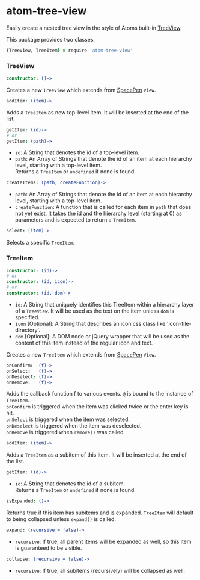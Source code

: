 # atom-tree-view

Easily create a nested tree view in the style of Atoms built-in [TreeView](https://github.com/atom/tree-view).

This package provides two classes:
```coffee
{TreeView, TreeItem} = require 'atom-tree-view'
```

### TreeView
```coffee
constructor: ()->
```
Creates a new `TreeView` which extends from [SpacePen](https://github.com/atom/space-pen) `View`.

```coffee
addItem: (item)->
```
Adds a `TreeItem` as new top-level item. It will be inserted at
the end of the list.

```coffee
getItem: (id)->
# or
getItem: (path)->
```
* `id`: A String that denotes the id of a top-level item.  
* `path`: An Array of Strings that denote the id of an item at
each hierarchy level, starting with a top-level item.  
Returns a `TreeItem` or `undefined` if none is found.

```coffee
createItems: (path, createFunction)->
```
* `path`: An Array of Strings that denote the id of an item at
each hierarchy level, starting with a top-level item.  
* `createFunction`: A function that is called for each item in `path` that does
not yet exist. It takes the id and the hierarchy level (starting at 0) as
parameters and is expected to return a `TreeItem`.

```coffee
select: (item)->
```
Selects a specific `TreeItem`.

### TreeItem
```coffee
constructor: (id)->
# or
constructor: (id, icon)->
# or
constructor: (id, dom)->
```
* `id`: A String that uniquely identifies this TreeItem within a hierarchy layer
of a `TreeView`. It will be used as the text on the item unless `dom` is specified.  
* `icon` [Optional]: A String that describes an icon css class like 'icon-file-directory'.  
* `dom` [Optional]: A DOM node or jQuery wrapper that will be used as the content of this item instead of the regular icon and text.

Creates a new `TreeItem` which extends from [SpacePen](https://github.com/atom/space-pen) `View`.

```coffee
onConfirm:  (f)->
onSelect:   (f)->
onDeselect: (f)->
onRemove:   (f)->
```
Adds the callback function f to various events. `@` is bound to the instance of `TreeItem`.  
`onConfirm` is triggered when the item was clicked twice or the enter key is hit.  
`onSelect` is triggered when the item was selected.  
`onDeselect` is triggered when the item was deselected.  
`onRemove` is triggered when `remove()` was called.

```coffee
addItem: (item)->
```
Adds a `TreeItem` as a subitem of this item. It will be inserted at
the end of the list.

```coffee
getItem: (id)->
```
* `id`: A String that denotes the id of a subitem.  
Returns a `TreeItem` or `undefined` if none is found.

```coffee
isExpanded: ()->
```
Returns true if this item has subitems and is expanded. `TreeItem` will default to being collapsed unless `expand()` is called.

```coffee
expand: (recursive = false)->
```
* `recursive`: If true, all parent items will be expanded as well, so this item is guaranteed to be visible.

```coffee
collapse: (recursive = false)->
```
* `recursive`: If true, all subitems (recursively) will be collapsed as well.
